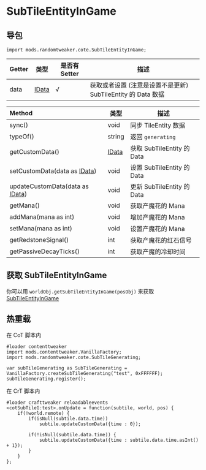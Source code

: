 # SubTileEntityInGame

## 导包

```zenscript
import mods.randomtweaker.cote.SubTileEntityInGame;
```

| Getter | 类型 | 是否有 Setter | 描述 |
| :----- | ---- | ------------ | ---- |
| data | [IData](https://docs.blamejared.com/1.12/en/Vanilla/Data/IData/) | √ | 获取或者设置 (注意是设置不是更新) SubTileEntity 的 Data 数据

| Method | 类型 | 描述 |
| :----- | ---- | --- |
| sync() | void | 同步 TileEntity 数据 |
| typeOf() | string | 返回 `generating` |
| getCustomData() | [IData](https://docs.blamejared.com/1.12/en/Vanilla/Data/IData/) | 获取 SubTileEntity 的 Data |
| setCustomData(data as [IData](https://docs.blamejared.com/1.12/en/Vanilla/Data/IData/)) | void | 设置 SubTileEntity 的 Data |
| updateCustomData(data as [IData](https://docs.blamejared.com/1.12/en/Vanilla/Data/IData/)) | void | 更新 SubTileEntity 的 Data |
| getMana() | void | 获取产魔花的 Mana |
| addMana(mana as int) | void | 增加产魔花的 Mana |
| setMana(mana as int) | void | 设置产魔花的 Mana |
| getRedstoneSignal() | int | 获取产魔花的红石信号 |
| getPassiveDecayTicks() | int | 获取产魔的冷却时间 |

## 获取 SubTileEntityInGame

你可以用 `worldObj.getSubTileEntityInGame(posObj)` 来获取 [SubTileEntityInGame](https://github.com/ikexing-cn/RandomTweaker/blob/master/wiki/en_us/modSupport/ContentTweaker/SubTileGenerating/SubTileEntityInGame.md)

## 热重载

在 CoT 脚本内

```zenscript
#loader contenttweaker
import mods.contenttweaker.VanillaFactory;
import mods.randomtweaker.cote.SubTileGenerating;

var subTileGenerating as SubTileGenerating = VanillaFactory.createSubTileGenerating("test", 0xFFFFFF);
subTileGenerating.register();
```

在 CrT 脚本内

```zenscript
#loader crafttweaker reloadableevents
<cotSubTileG:test>.onUpdate = function(subtile, world, pos) {
    if(!world.remote) {
        if(isNull(subtile.data.time))
            subtile.updateCustomData({time : 0});
        
        if(!isNull(subtile.data.time)) {
            subtile.updateCustomData({time : subtile.data.time.asInt() + 1});
        }
    }
};
```
